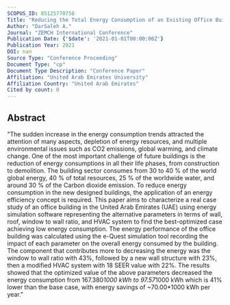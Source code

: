 ```yaml
---
SCOPUS_ID: 85125770758
Title: "Reducing the Total Energy Consumption of an Existing Office Building through Alternative Construction Parameters"
Author: "DarSaleh A."
Journal: "ZEMCH International Conference"
Publication Date: {'$date': '2021-01-01T00:00:00Z'}
Publication Year: 2021
DOI: nan
Source Type: "Conference Proceeding"
Document Type: "cp"
Document Type Description: "Conference Paper"
Affiliation: "United Arab Emirates University"
Affiliation Country: "United Arab Emirates"
Cited by count: 0
---
```


## Abstract
"The sudden increase in the energy consumption trends attracted the attention of many aspects, depletion of energy resources, and multiple environmental issues such as CO2 emissions, global warming, and climate change. One of the most important challenge of future buildings is the reduction of energy consumptions in all their life phases, from construction to demolition. The building sector consumes from 30 to 40 % of the world global energy, 40 % of total resources, 25 % of the worldwide water, and around 30 % of the Carbon dioxide emission. To reduce energy consumption in the new designed buildings, the application of an energy efficiency concept is required. This paper aims to characterize a real case study of an office building in the United Arab Emirates (UAE) using energy simulation software representing the alternative parameters in terms of wall, roof, window to wall ratio, and HVAC system to find the best-optimized case achieving low energy consumption. The energy performance of the office building was calculated using the e-Quest simulation tool recording the impact of each parameter on the overall energy consumed by the building. The component that contributes more to decreasing the energy was the window to wall ratio with 43%, followed by a new wall structure with 23%, then a modified HVAC system with 18 SEER value with 22%. The results showed that the optimized value of the above parameters decreased the energy consumption from 167.380*1000 kWh to 97.57*1000 kWh which is 41% lower than the base case, with energy savings of ~70.00*1000 kWh per year."
